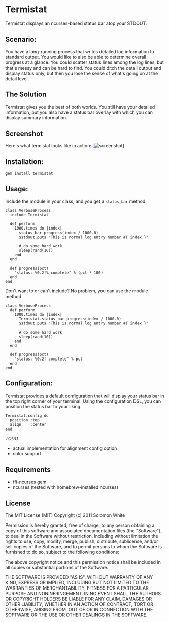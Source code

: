 # Termistat

Termistat displays an ncurses-based status bar atop your STDOUT.

## Scenario:

You have a long-running process that writes detailed log information to
standard output.  You would like to also be able to determine overall
progress at a glance.  You could scatter status lines among the log
lines, but that's messy and can be hard to find.  You could ditch the
detail output and display status only, but then you lose the sense of
what's going on at the detail level.

## The Solution

Termistat gives you the best of both worlds.  You still have your
detailed information, but you also have a status bar overlay with which
you can display summary information.

## Screenshot

Here's what termistat looks like in action:
[![screenshot](https://github.com/rubysolo/termistat/raw/master/examples/file_copy.png)]


## Installation:

    gem install termistat

## Usage:

Include the module in your class, and you get a `status_bar` method.

    class VerboseProcess
      include Termistat

      def perform
        1000.times do |index|
          status_bar progress(index / 1000.0)
          $stdout.puts "This is normal log entry number #{ index }"

          # do some hard work
          sleep(rand(10))
        end
      end

      def progress(pct)
        "status: %0.2f% complete" % (pct * 100)
      end
    end

Don't want to or can't include?  No problem, you can use the module
method.

    class VerboseProcess
      def perform
        1000.times do |index|
          Termistat.status_bar progress(index / 1000.0)
          $stdout.puts "This is normal log entry number #{ index }"

          # do some hard work
          sleep(rand(10))
        end
      end

      def progress(pct)
        "status: %0.2f complete" % pct
      end
    end

## Configuration:

Termistat provides a default configuration that will display your status
bar in the top right corner of your terminal.  Using the configuration
DSL, you can position the status bar to your liking.

    Termistat.config do
      position :top
      align    :center
    end

*TODO*
* actual implementation for alignment config option
* color support

## Requirements

* ffi-ncurses gem
* ncurses (tested with homebrew-installed ncurses)

## License

The MIT License (MIT)
Copyright (c) 2011 Solomon White

Permission is hereby granted, free of charge, to any person obtaining a copy
of this software and associated documentation files (the "Software"), to deal
in the Software without restriction, including without limitation the rights
to use, copy, modify, merge, publish, distribute, sublicense, and/or sell
copies of the Software, and to permit persons to whom the Software is
furnished to do so, subject to the following conditions:

The above copyright notice and this permission notice shall be included in all
copies or substantial portions of the Software.

THE SOFTWARE IS PROVIDED "AS IS", WITHOUT WARRANTY OF ANY KIND, EXPRESS OR
IMPLIED, INCLUDING BUT NOT LIMITED TO THE WARRANTIES OF MERCHANTABILITY,
FITNESS FOR A PARTICULAR PURPOSE AND NONINFRINGEMENT. IN NO EVENT SHALL THE
AUTHORS OR COPYRIGHT HOLDERS BE LIABLE FOR ANY CLAIM, DAMAGES OR OTHER
LIABILITY, WHETHER IN AN ACTION OF CONTRACT, TORT OR OTHERWISE, ARISING FROM,
OUT OF OR IN CONNECTION WITH THE SOFTWARE OR THE USE OR OTHER DEALINGS IN THE
SOFTWARE.
